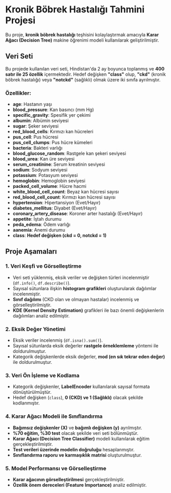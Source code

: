 # Kronik Böbrek Hastalığı Tahmini Projesi

Bu proje, **kronik böbrek hastalığı** teşhisini kolaylaştırmak amacıyla **Karar Ağacı (Decision Tree)** makine öğrenimi modeli kullanılarak geliştirilmiştir.

## Veri Seti

Bu projede kullanılan veri seti, Hindistan'da 2 ay boyunca toplanmış ve **400 satır ile 25 özellik** içermektedir. Hedef değişken **"class"** olup, **"ckd"** (kronik böbrek hastalığı) veya **"notckd"** (sağlıklı) olmak üzere iki sınıfa ayrılmıştır.

### Özellikler:
- **age**: Hastanın yaşı
- **blood_pressure**: Kan basıncı (mm Hg)
- **specific_gravity**: Spesifik yer çekimi
- **albumin**: Albümin seviyesi
- **sugar**: Şeker seviyesi
- **red_blood_cells**: Kırmızı kan hücreleri
- **pus_cell**: Pus hücresi
- **pus_cell_clumps**: Pus hücre kümeleri
- **bacteria**: Bakteri varlığı
- **blood_glucose_random**: Rastgele kan şekeri seviyesi
- **blood_urea**: Kan üre seviyesi
- **serum_creatinine**: Serum kreatinin seviyesi
- **sodium**: Sodyum seviyesi
- **potassium**: Potasyum seviyesi
- **hemoglobin**: Hemoglobin seviyesi
- **packed_cell_volume**: Hücre hacmi
- **white_blood_cell_count**: Beyaz kan hücresi sayısı
- **red_blood_cell_count**: Kırmızı kan hücresi sayısı
- **hypertension**: Hipertansiyon (Evet/Hayır)
- **diabetes_mellitus**: Diyabet (Evet/Hayır)
- **coronary_artery_disease**: Koroner arter hastalığı (Evet/Hayır)
- **appetite**: İştah durumu
- **peda_edema**: Ödem varlığı
- **aanemia**: Anemi durumu
- **class**: **Hedef değişken (ckd = 0, notckd = 1)**

## Proje Aşamaları

### 1. Veri Keşfi ve Görselleştirme
- Veri seti yüklenmiş, eksik veriler ve değişken türleri incelenmiştir (`df.info()`, `df.describe()`).
- Sayısal sütunlara ilişkin **histogram grafikleri** oluşturularak dağılımlar incelenmiştir.
- **Sınıf dağılımı** (CKD olan ve olmayan hastalar) incelenmiş ve görselleştirilmiştir.
- **KDE (Kernel Density Estimation)** grafikleri ile bazı önemli değişkenlerin dağılımları analiz edilmiştir.

### 2. Eksik Değer Yönetimi
- Eksik veriler incelenmiş (`df.isna().sum()`).
- Sayısal sütunlarda eksik değerler **rastgele örneklemleme** yöntemi ile doldurulmuştur.
- Kategorik değişkenlerde eksik değerler, **mod (en sık tekrar eden değer)** ile doldurulmuştur.

### 3. Veri Ön İşleme ve Kodlama
- Kategorik değişkenler, **LabelEncoder** kullanılarak sayısal formata dönüştürülmüştür.
- Hedef değişken (`class`), **0 (CKD) ve 1 (Sağlıklı)** olacak şekilde kodlanmıştır.

### 4. Karar Ağacı Modeli ile Sınıflandırma
- **Bağımsız değişkenler (X)** ve **bağımlı değişken (y)** ayrılmıştır.
- **%70 eğitim, %30 test** olacak şekilde veri seti bölünmüştür.
- **Karar Ağacı (Decision Tree Classifier)** modeli kullanılarak eğitim gerçekleştirilmiştir.
- **Test verileri üzerinde modelin doğruluğu** hesaplanmıştır.
- **Sınıflandırma raporu ve karmaşıklık matrisi** oluşturulmuştur.

### 5. Model Performansı ve Görselleştirme
- **Karar ağacının görselleştirilmesi** gerçekleştirilmiştir.
- **Özellik önem dereceleri (Feature Importance)** analiz edilmiştir.  
